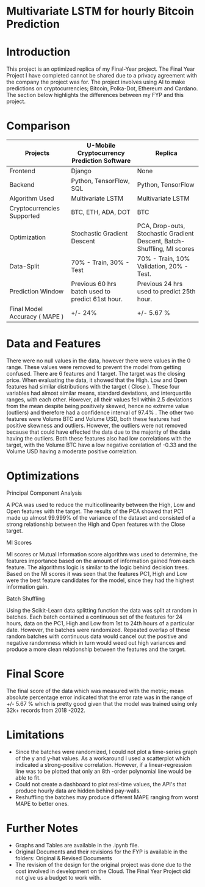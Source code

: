 # Multivariate LSTM for hourly Bitcoin Prediction

# Introduction

This project is an optimized replica of my Final-Year project. The Final Year Project I have completed cannot be shared due to a privacy agreement with the company the project was for. The project involves using AI to make predictions on cryptocurrencies; Bitcoin, Polka-Dot, Ethereum and Cardano. The section below highlights the differences between my FYP and this project.


# Comparison

| Projects | U-Mobile Cryptocurrency Prediction Software | Replica |
| --- | --- | --- |
| Frontend | Django | None |
| Backend | Python, TensorFlow, SQL | Python, TensorFlow |
| Algorithm Used | Multivariate LSTM | Multivariate LSTM |
| Cryptocurrencies Supported | BTC, ETH, ADA, DOT | BTC |
| Optimization | Stochastic Gradient Descent | PCA, Drop-outs, Stochastic Gradient Descent, Batch-Shuffling, MI scores |
| Data-Split | 70% - Train, 30% - Test | 70% - Train, 10% Validation, 20% - Test. |
| Prediction Window | Previous 60 hrs batch used to predict 61st hour. | Previous 24 hrs used to predict 25th hour. |
| Final Model Accuracy ( MAPE ) | +/- 24% | +/- 5.67 % |


# Data and Features

There were no null values in the data, however there were values in the 0 range. These values were removed to prevent the model from getting confused. There are 6 features and 1 target. The target was the closing price. When evaluating the data, it showed that the High. Low and Open features had similar distributions with the target ( Close ). These four variables had almost similar means, standard deviations, and interquartile ranges, with each other. However, all their values fell within 2.5 deviations from the mean despite being positively skewed, hence no extreme value (outliers) and therefore had a confidence interval of 97.4% . The other two features were Volume BTC and Volume USD, both these features had positive skewness and outliers. However, the outliers were not removed because that could have effected the data due to the majority of the data having the outliers. Both these features also had low correlations with the target, with the Volume BTC have a low negative corelation of -0.33 and the Volume USD having a moderate positive correlation.


# Optimizations

Principal Component Analysis

A PCA was used to reduce the multicollinearity between the High, Low and Open features with the target. The results of the PCA showed that PC1 made up almost 99.999% of the variance of the dataset and consisted of a strong relationship between the High and Open features with the Close target.

MI Scores

MI scores or Mutual Information score algorithm was used to determine, the features importance based on the amount of information gained from each feature. The algorithms logic is similar to the logic behind decision trees. Based on the MI scores it was seen that the features PC1, High and Low were the best feature candidates for the model, since they had the highest information gain.

Batch Shuffling

Using the Scikit-Learn data splitting function the data was split at random in batches. Each batch contained a continuous set of the features for 24 hours, data on the PC1, High and Low from 1st to 24th hours of a particular date. However, the batches were randomized. Repeated overlap of these random batches with continuous data would cancel out the positive and negative randomness which in turn would weed out high variances and produce a more clean relationship between the features and the target.


# Final Score

The final score of the data which was measured with the metric; mean absolute percentage error indicated that the error rate was in the range of +/- 5.67 % which is pretty good given that the model was trained using only 32k+ records from 2018 -2022.


# Limitations

- Since the batches were randomized, I could not plot a time-series graph of the y and y-hat values. As a workaround I used a scatterplot which indicated a strong-positive correlation. However, if a linear-regression line was to be plotted that only an 8th -order polynomial line would be able to fit.
- Could not create a dashboard to plot real-time values, the API's that produce hourly data are hidden behind pay-walls.
- Reshuffling the batches may produce different MAPE ranging from worst MAPE to better ones.


# Further Notes

- Graphs and Tables are available in the .ipynb file.
- Original Documents and their revisions for the FYP is available in the folders: Original & Revised Documents
- The revision of the design for the original project was done due to the cost involved in development on the Cloud. The Final Year Project did not give us a budget to work with.
